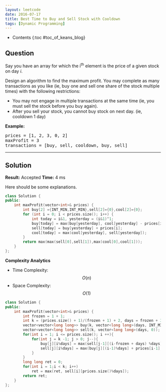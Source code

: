```yaml
---
layout: leetcode
date: 2016-07-17
title: Best Time to Buy and Sell Stock with Cooldown
tags: [Dynamic Programming]
---
```


* Contents
{:toc #toc_of_keans_blog}

## Question

Say you have an array for which the i<sup>th</sup> element is the price of a given stock on day *i*.

Design an algorithm to find the maximum profit. You may complete as many transactions as you like (ie, buy one and sell one share of the stock multiple times) with the following restrictions:

- You may not engage in multiple transactions at the same time (ie, you must sell the stock before you buy again).
- After you sell your stock, you cannot buy stock on next day. (ie, cooldown 1 day)

**Example:**

<pre>
prices = [1, 2, 3, 0, 2]
maxProfit = 3
transactions = [buy, sell, cooldown, buy, sell]
</pre>


***

## Solution

**Result:** Accepted **Time:**  4 ms

Here should be some explanations.

```cpp
class Solution {
public:
    int maxProfit(vector<int>& prices) {
        int buy[2] ={INT_MIN,INT_MIN},sell[2]={0},cool[2]={0};
        for (int i = 0; i < prices.size(); i++) {
            int today = i&1, yesterday = (i&1)^1;
            buy[today] = max(buy[yesterday], cool[yesterday] - prices[i]);
            sell[today] = buy[yesterday] + prices[i];
            cool[today] = max(cool[yesterday], sell[yesterday]);
        }
        return max(max(sell[0],sell[1]),max(cool[0],cool[1]));
    }
};
```

**Complexity Analytics**

- Time Complexity: $$O(n)$$
- Space Complexity: $$O(1)$$



```cpp
class Solution {
public:
    int maxProfit(vector<int>& prices) {
        int frozen = 1 + 1;
        int k = (prices.size() + 1)/(frozen + 1) + 2, days = frozen + 3;
        vector<vector<long long>> buy(k, vector<long long>(days, INT_MIN));
        vector<vector<long long>> sell(k, vector<long long>(days, 0));
        for(int i = 1; i <= prices.size(); i ++){
            for(int j = k -1; j > 0; j--){
                buy[j][i%days] = max(sell[j-1][(i-frozen + days) %days]-prices[i-1], buy[j][(i-1)%days]);
                sell[j][i%days] = max(buy[j][(i-1)%days] + prices[i-1], sell[j][(i-1)%days]);
            }
        }
        long long ret = 0;
        for(int i = 1;i < k; i++)
            ret = max(ret, sell[i][prices.size()%days]);
        return ret;
    }
};
```
